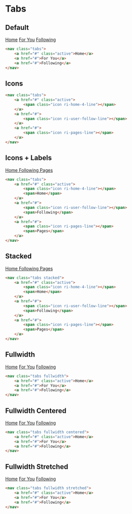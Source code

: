 # Tabs

## Default
<Playground>
    <nav class="tabs">
        <a href="#" class="active">Home</a>
        <a href="#">For You</a>
        <a href="#">Following</a>
    </nav>
</Playground>

```html
<nav class="tabs">
    <a href="#" class="active">Home</a>
    <a href="#">For You</a>
    <a href="#">Following</a>
</nav>
```

## Icons
<Playground>
    <nav class="tabs">
        <a href="#" class="active">
            <span class="icon ri-home-4-line"></span>
        </a>
        <a href="#">
            <span class="icon ri-user-follow-line"></span>
        </a>
        <a href="#">
            <span class="icon ri-pages-line"></span>
        </a>
    </nav>
</Playground>

```html
<nav class="tabs">
    <a href="#" class="active">
        <span class="icon ri-home-4-line"></span>
    </a>
    <a href="#">
        <span class="icon ri-user-follow-line"></span>
    </a>
    <a href="#">
        <span class="icon ri-pages-line"></span>
    </a>
</nav>
```

## Icons + Labels
<Playground>
    <nav class="tabs">
        <a href="#" class="active">
            <span class="icon ri-home-4-line"></span>
            <span>Home</span>
        </a>
        <a href="#">
            <span class="icon ri-user-follow-line"></span>
            <span>Following</span>
        </a>
        <a href="#">
            <span class="icon ri-pages-line"></span>
            <span>Pages</span>
        </a>
    </nav>
</Playground>

```html
<nav class="tabs">
    <a href="#" class="active">
        <span class="icon ri-home-4-line"></span>
        <span>Home</span>
    </a>
    <a href="#">
        <span class="icon ri-user-follow-line"></span>
        <span>Following</span>
    </a>
    <a href="#">
        <span class="icon ri-pages-line"></span>
        <span>Pages</span>
    </a>
</nav>
```

## Stacked
<Playground>
    <nav class="tabs stacked">
        <a href="#" class="active">
            <span class="icon ri-home-4-line"></span>
            <span>Home</span>
        </a>
        <a href="#">
            <span class="icon ri-user-follow-line"></span>
            <span>Following</span>
        </a>
        <a href="#">
            <span class="icon ri-pages-line"></span>
            <span>Pages</span>
        </a>
    </nav>
</Playground>

```html
<nav class="tabs stacked">
    <a href="#" class="active">
        <span class="icon ri-home-4-line"></span>
        <span>Home</span>
    </a>
    <a href="#">
        <span class="icon ri-user-follow-line"></span>
        <span>Following</span>
    </a>
    <a href="#">
        <span class="icon ri-pages-line"></span>
        <span>Pages</span>
    </a>
</nav>
```

## Fullwidth
<Playground>
    <div style="max-width: calc(100% - 20px); width: 100%">
        <nav class="tabs fullwidth">
            <a href="#" class="active">Home</a>
            <a href="#">For You</a>
            <a href="#">Following</a>
        </nav>
    </div>
</Playground>

```html
<nav class="tabs fullwidth">
    <a href="#" class="active">Home</a>
    <a href="#">For You</a>
    <a href="#">Following</a>
</nav>
```

## Fullwidth Centered
<Playground>
    <div style="max-width: calc(100% - 20px); width: 100%">
        <nav class="tabs fullwidth centered">
            <a href="#" class="active">Home</a>
            <a href="#">For You</a>
            <a href="#">Following</a>
        </nav>
    </div>
</Playground>

```html
<nav class="tabs fullwidth centered">
    <a href="#" class="active">Home</a>
    <a href="#">For You</a>
    <a href="#">Following</a>
</nav>
```

## Fullwidth Stretched
<Playground>
    <div style="max-width: calc(100% - 20px); width: 100%">
        <nav class="tabs fullwidth stretched">
            <a href="#" class="active">Home</a>
            <a href="#">For You</a>
            <a href="#">Following</a>
        </nav>
    </div>
</Playground>

```html
<nav class="tabs fullwidth stretched">
    <a href="#" class="active">Home</a>
    <a href="#">For You</a>
    <a href="#">Following</a>
</nav>
```
